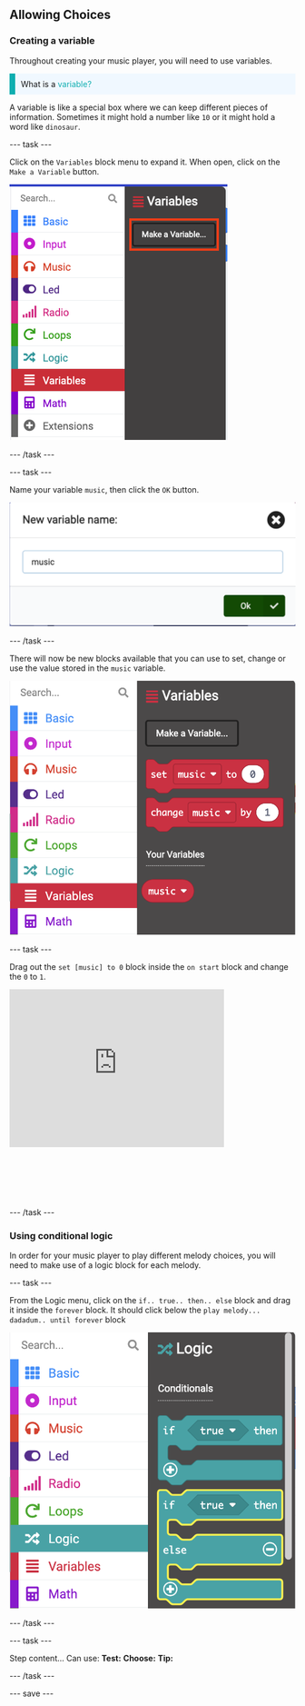 ## Allowing Choices

### Creating a variable

Throughout creating your music player, you will need to use variables. 

<p style="border-left: solid; border-width:10px; border-color: #0faeb0; background-color: aliceblue; padding: 10px;">
What is a <span style="color: #0faeb0">variable?</span>

A variable is like a special box where we can keep different pieces of information. Sometimes it might hold a number like `10` or it might hold a word like `dinosaur`.

</p>

--- task ---

Click on the `Variables` block menu to expand it. When open, click on the `Make a Variable` button.

![The 'Make a variable' button highlighted inside the Variables block menu.](images/variable-menu.png)

--- /task ---

--- task ---

Name your variable `music`, then click the `OK` button.

![The 'New Variable name' window, with 'music' written in the box](images/variable-music.png)

--- /task ---

There will now be new blocks available that you can use to set, change or use the value stored in the `music` variable. 

![The Variables block menu - with new blocks to set, change and use the value of the music variable.](images/variableblocks-music.png)

--- task ---

Drag out the `set [music] to 0` block inside the `on start` block and change the `0` to `1`.

<div style="position:relative;height:calc(300px + 5em);width:100%;overflow:hidden;"><iframe style="position:relative;top:0;left:0;width:75%;height:75%;" src="https://makecode.microbit.org/---codeembed#pub:_asyaxWJeTWpw" allowfullscreen="allowfullscreen" frameborder="0" sandbox="allow-scripts allow-same-origin"></iframe></div>

--- /task ---

### Using conditional logic

In order for your music player to play different melody choices, you will need to make use of a logic block for each melody.

--- task ---

From the Logic menu, click on the `if.. true.. then.. else` block and drag it inside the `forever` block. It should click below the `play melody... dadadum.. until forever` block

![The Logic block menu - with the `if.. true.. then.. else` block highlighted.](images/logicif-block.png)

--- /task ---

--- task ---

Step content... 
Can use:
**Test:**
**Choose:**
**Tip:**

--- /task ---

--- save ---